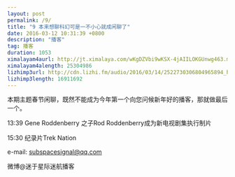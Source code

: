 ```yaml
---
layout: post
permalink: /9/
title: "9 本来想聊科幻可是一不小心就成闲聊了"
date: 2016-03-12 10:31:39 +0800
description: "播客"
tag: 播客 
duration: 1053
ximalayam4aurl: http://jt.ximalaya.com/wKgDZVbi9wKSX-4jAIILOKGUnwg463.m4a?channel=rss&amp;album_id=3135361&amp;track_id=13069474&amp;uid=6418191&amp;jt=http://audio.xmcdn.com/group15/M00/1C/8E/wKgDZVbi9wKSX-4jAIILOKGUnwg463.m4a
ximalayam4alength: 25304986
lizhimp3url: http://cdn.lizhi.fm/audio/2016/03/14/2522730306804965894_hd.mp3
lizhimp3length: 16911692
---   
```


本期主题春节闲聊，既然不能成为今年第一个向您问候新年好的播客，那就做最后一个。

 13:39 Gene Roddenberry 之子Rod Roddenberry成为新电视剧集执行制片

 15:30 纪录片Trek Nation

 e-mail: [subspacesignal@qq.com](mailto:subspacesignal@qq.com)

微博@迷于星际迷航播客
